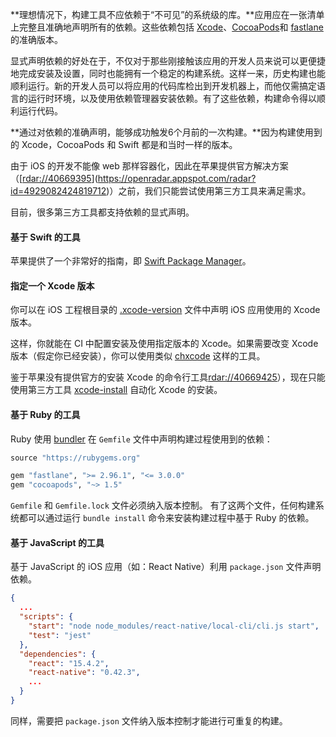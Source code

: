 **理想情况下，构建工具不应依赖于“不可见”的系统级的库。**应用应在一张清单上完整且准确地声明所有的依赖。这些依赖包括 [Xcode](https://developer.apple.com/xcode)、[CocoaPods](https://cocoapods.org/)和 [fastlane](https://fastlane.tools/) 的准确版本。

显式声明依赖的好处在于，不仅对于那些刚接触该应用的开发人员来说可以更便捷地完成安装及设置，同时也能拥有一个稳定的构建系统。这样一来，历史构建也能顺利运行。新的开发人员可以将应用的代码库检出到开发机器上，而他仅需搞定语言的运行时环境，以及使用依赖管理器安装依赖。有了这些依赖，构建命令得以顺利运行代码。

**通过对依赖的准确声明，能够成功触发6个月前的一次构建。**因为构建使用到的 Xcode，CocoaPods 和 Swift 都是和当时一样的版本。

由于 iOS 的开发不能像 web 那样容器化，因此在苹果提供官方解决方案（[[rdar://40669395](https://openradar.appspot.com/radar?id=4929082424819712)](https://openradar.appspot.com/radar?id=4929082424819712)）之前，我们只能尝试使用第三方工具来满足需求。

目前，很多第三方工具都支持依赖的显式声明。

#### 基于 Swift 的工具

苹果提供了一个非常好的指南，即 [Swift Package Manager](https://swift.org/package-manager)。

#### 指定一个 Xcode 版本

你可以在 iOS 工程根目录的 [.xcode-version](https://github.com/fastlane/ci/blob/master/docs/xcode-version.md) 文件中声明 iOS 应用使用的 Xcode 版本。

这样，你就能在 CI 中配置安装及使用指定版本的 Xcode。如果需要改变 Xcode 版本（假定你已经安装），你可以使用类似 [chxcode](https://github.com/klaaspieter/chxcode) 这样的工具。

鉴于苹果没有提供官方的安装 Xcode 的命令行工具[rdar://40669425](https://openradar.appspot.com/radar?id=5064112975380480)），现在只能使用第三方工具 [xcode-install](https://github.com/krausefx/xcode-install) 自动化 Xcode 的安装。

#### 基于 Ruby 的工具

Ruby 使用 [bundler](https://bundler.io/) 在 `Gemfile` 文件中声明构建过程使用到的依赖：

```ruby
source "https://rubygems.org"

gem "fastlane", ">= 2.96.1", "<= 3.0.0"
gem "cocoapods", "~> 1.5"
```

`Gemfile` 和 `Gemfile.lock` 文件必须纳入版本控制。 有了这两个文件，任何构建系统都可以通过运行 `bundle install` 命令来安装构建过程中基于 Ruby 的依赖。

#### 基于 JavaScript 的工具

基于 JavaScript 的 iOS 应用（如：React Native）利用 `package.json` 文件声明依赖。

```json
{
  ...
  "scripts": {
    "start": "node node_modules/react-native/local-cli/cli.js start",
    "test": "jest"
  },
  "dependencies": {
    "react": "15.4.2",
    "react-native": "0.42.3",
    ...
  }
}
```

同样，需要把 `package.json` 文件纳入版本控制才能进行可重复的构建。

